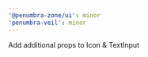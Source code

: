 ```yaml
---
'@penumbra-zone/ui': minor
'penumbra-veil': minor
---
```


Add additional props to Icon & TextInput
